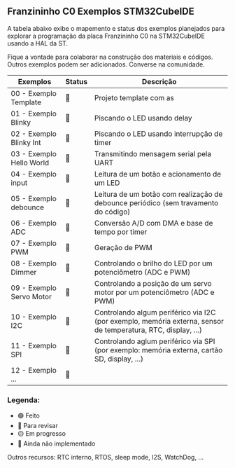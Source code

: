 ## Franzininho C0 Exemplos STM32CubeIDE

A tabela abaixo exibe o mapemento e status dos exemplos planejados para explorar a programação da placa Franzininho C0 na STM32CubeIDE usando a HAL da ST.  

Fique a vontade para colaborar na construção dos materiais e códigos. Outros exemplos podem ser adicionados. Converse na comunidade.

| Exemplos                 | Status | Descrição                                                                                                     |
|--------------------------|--------|---------------------------------------------------------------------------------------------------------------|
| 00 - Exemplo Template    | 🔵      | Projeto template com as                                                                                       |
| 01 - Exemplo Blinky      | 🔵      | Piscando o LED usando delay                                                                                   |
| 02 - Exemplo Blinky Int  | 🔵      | Piscando o LED usando interrupção de timer                                                                    |
| 03 - Exemplo Hello World | 🔵      | Transmitindo mensagem serial pela UART                                                                        |
| 04 - Exemplo input       | 🔵      | Leitura de um botão e acionamento de um LED                                                                   |
| 05 - Exemplo debounce    | 🔵      | Leitura de um botão com realização de debounce periódico (sem travamento do código)                           |
| 06 - Exemplo ADC         | 🔴      | Conversão A/D com DMA e base de tempo por timer                                                               |
| 07 - Exemplo PWM         | 🔴      | Geração de PWM                                                                                                |
| 08 - Exemplo Dimmer      | 🔴      | Controlando o brilho do LED por um potenciômetro (ADC e PWM)                                                  |
| 09 - Exemplo Servo Motor | 🔴      | Controlando a posição de um servo motor por um potenciômetro (ADC e PWM)                                      |
| 10 - Exemplo I2C         | 🔴      | Controlando algum periférico via I2C (por exemplo, memória externa, sensor de temperatura, RTC, display, ...) |
| 11 - Exemplo SPI         | 🔴      | Controlando aglum periférico via SPI (por exemplo: memória externa, cartão SD, display, ...)                  |
| 12 - Exemplo ...         | 🔴      |                                                                                                               |

### Legenda:

- 🟢 Feito
- 🔵 Para revisar
- 🟡 Em progresso
- 🔴 Ainda não implementado

Outros recursos: RTC interno, RTOS, sleep mode, I2S, WatchDog, ...
